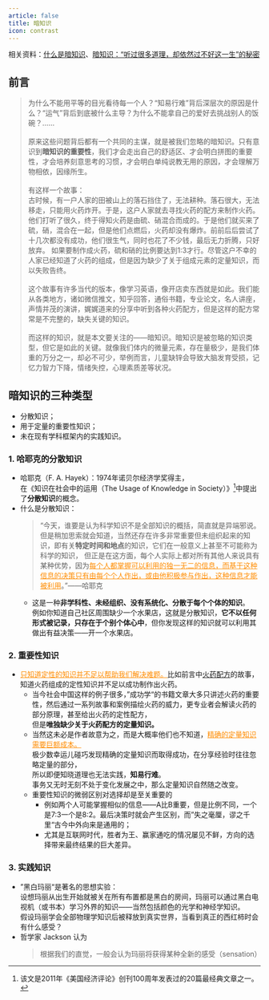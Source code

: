 ```yaml
---
article: false
title: 暗知识
icon: contrast
---
```


相关资料：[什么是暗知识](https://pmthinking.notion.site/2e0e6eb147b44bd28b89decd33093df3)、[暗知识：“听过很多道理，却依然过不好这一生”的秘密](https://mp.weixin.qq.com/s/laGz0C5V8bdFyzTqTs618A)

## 前言

> 为什么不能用平等的目光看待每一个人？“知易行难”背后深层次的原因是什么？“运气”背后到底被什么主导？为什么不能拿自己的爱好去挑战别人的饭碗？……<br>
> <br id="Story">
> 原来这些问题背后都有一个共同的主谋，就是被我们忽略的暗知识。只有意识到**暗知识的重要性**，我们才会走出自己的舒适区、才会明白拼图的重要性，才会培养刻意思考的习惯，才会明白单纯说教无用的原因，才会理解万物相依，因缘所生。<br>
> <br>
> 有这样一个故事：<br>
> 古时候，有一户人家的田被山上的落石挡住了，无法耕种。落石很大，无法移走，只能用火药炸开。于是，这户人家就去寻找火药的配方来制作火药。他们打听了很久，终于得知火药是由硫、硝混合而成的。于是他们就买来了硫，硝，混合在一起，但是他们点燃后，火药却没有爆炸。前前后后尝试了十几次都没有成功，他们很生气，同时也花了不少钱，最后无力折腾，只好放弃。
> 如果要制作成火药，硫和硝的比例要达到1:3才行。尽管这户不幸的人家已经知道了火药的组成，但是因为缺少了关于组成元素的定量知识，而以失败告终。<br>
> <br>
> 这个故事有许多当代的版本，像学习英语，像开店卖东西就是如此。我们能从各类地方，诸如微信推文，知乎回答，通俗书籍，专业论文，名人讲座，声情并茂的演讲，娓娓道来的分享中听到各种火药配方，但是这样的配方常常是不完整的，缺失关键的知识。<br>
> <br>
> 而这样的知识，就是本文要关注的——暗知识。暗知识是被忽略的知识类型，但它是如此的关键。就像我们体内的微量元素，存在量极少，是我们体重的万分之一，却必不可少，举例而言，儿童缺锌会导致大脑发育受损，记忆力智力下降，情绪失控，心理素质差等状况。

## 暗知识的三种类型

- 分散知识；
- 用于定量的重要性知识；
- 未在现有学科框架内的实践知识。

### 1. 哈耶克的分散知识

- 哈耶克（F. A. Hayek）：1974年诺贝尔经济学奖得主，<br>
  在《知识在社会中的运用（The Usage of Knowledge in Society）》[^1]中提出了**分散知识**的概念。
- 什么是分散知识：
  > “今天，谁要是认为科学知识不是全部知识的概括，简直就是异端邪说。但是稍加思索就会知道，当然还存在许多非常重要但未组织起来的知识，即有关**特定时间和地点**的知识，它们在一般意义上甚至不可能称为科学的知识，
  > 但正是在这方面，每个人实际上都对所有其他人来说具有某种优势，因为<span style="color: #FF8C00"><u>每个人都掌握可以利用的独一无二的信息，而基于这种信息的决策只有由每个个人作出，或由他积极参与作出，这种信息才能被利用</u></span>。”——哈耶克
  - 这是一种**非学科性、未经组织、没有系统化、分散于每个个体的知识**。<br>
    例如你知道自己社区周围缺少一个水果店，这就是分散知识，**它不以任何形式被记录，只存在于个别个体心中**，但你发现这样的知识就可以利用其做出有益决策——开一个水果店。

### 2. 重要性知识

- <span style="color: #FF8C00"><u>只知道定性的知识并不足以帮助我们解决难题。</u></span>比如前言中[火药配方](#Story)的故事，知道火药组成的定性知识并不足以成功制作出火药。
  - 当今社会中国这样的例子很多，”成功学“的书籍文章大多只讲述火药的重要性，然后通过一系列故事和案例描绘火药的威力，更专业者会解读火药的部分原理，甚至给出火药的定性配方，<br>
    但是**唯独缺少关于火药配方的定量知识。**
  - 当然这未必是作者故意为之，而是大概率他们也不知道，<span style="color: #FF8C00"><u>精确的定量知识需要巨额成本。</u></span><br>
    极少数幸运儿碰巧发现精确的定量知识而取得成功，在分享经验时往往忽略定量的部分，<br>
    所以即便知晓道理也无法实践，**知易行难**。<br>
    事务又无时无刻不处于变化发展之中，那么定量知识自然随之改变。
  - 重要性知识的微弱区别对选择却是至关重要的
    - 例如两个人可能掌握相似的信息——A比B重要，但是比例不同，一个是7:3一个是8:2。最后决策时就会产生区别，而”失之毫厘，谬之千里“古今中外向来是通用的；
    - 尤其是互联网时代，胜者为王、赢家通吃的情况屡见不鲜，方向的选择带来最终结果的巨大差异。

### 3. 实践知识

- ”黑白玛丽“是著名的思想实验：<br>
  设想玛丽从出生开始就被关在所有布置都是黑白的房间，玛丽可以通过黑白电视机（或书本）学习外界的知识——当然包括颜色的光学和神经学知识。<br>
  假设玛丽学会全部物理学知识后被释放到真实世界，当看到真正的西红柿时会有什么感受？
- 哲学家 Jackson 认为<br>
  > 根据我们的直觉，一般会认为玛丽将获得某种全新的感受（sensation）

[^1]: 该文是2011年《美国经济评论》创刊100周年发表过的20篇最经典文章之一。